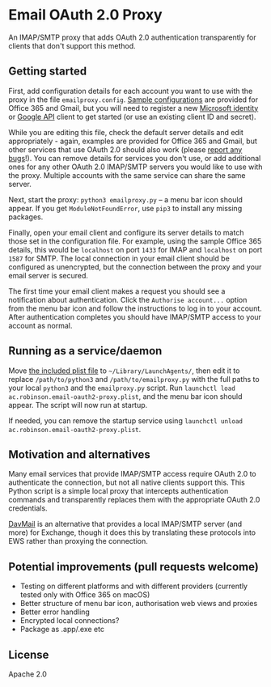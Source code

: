 # Email OAuth 2.0 Proxy
An IMAP/SMTP proxy that adds OAuth 2.0 authentication transparently for clients that don't support this method.


## Getting started
First, add configuration details for each account you want to use with the proxy in the file `emailproxy.config`. [Sample configurations](emailproxy.config) are provided for Office 365 and Gmail, but you will need to register a new [Microsoft identity](https://docs.microsoft.com/en-us/azure/active-directory/develop/quickstart-register-app) or [Google API](https://support.google.com/googleapi/answer/6158849) client to get started (or use an existing client ID and secret).

While you are editing this file, check the default server details and edit appropriately - again, examples are provided for Office 365 and Gmail, but other services that use OAuth 2.0 should also work (please [report any bugs](https://github.com/simonrob/email-oauth2-proxy/issues)!). You can remove details for services you don't use, or add additional ones for any other OAuth 2.0 IMAP/SMTP servers you would like to use with the proxy. Multiple accounts with the same service can share the same server.

Next, start the proxy: `python3 emailproxy.py` – a menu bar icon should appear. If you get `ModuleNotFoundError`, use `pip3` to install any missing packages.

Finally, open your email client and configure its server details to match those set in the configuration file. For example, using the sample Office 365 details, this would be `localhost` on port `1433` for IMAP and `localhost` on port `1587` for SMTP. The local connection in your email client should be configured as unencrypted, but the connection between the proxy and your email server is secured.

The first time your email client makes a request you should see a notification about authentication. Click the `Authorise account...` option from the menu bar icon and follow the instructions to log in to your account. After authentication completes you should have IMAP/SMTP access to your account as normal.


## Running as a service/daemon
Move [the included plist file](ac.robinson.email-oauth2-proxy.plist) to `~/Library/LaunchAgents/`, then edit it to replace `/path/to/python3` and `/path/to/emailproxy.py` with the full paths to your local `python3` and the `emailproxy.py` script. Run `launchctl load ac.robinson.email-oauth2-proxy.plist`, and the menu bar icon should appear. The script will now run at startup.

If needed, you can remove the startup service using `launchctl unload ac.robinson.email-oauth2-proxy.plist`.


## Motivation and alternatives
Many email services that provide IMAP/SMTP access require OAuth 2.0 to authenticate the connection, but not all native clients support this. This Python script is a simple local proxy that intercepts authentication commands and transparently replaces them with the appropriate OAuth 2.0 credentials.

[DavMail](http://davmail.sourceforge.net/) is an alternative that provides a local IMAP/SMTP server (and more) for Exchange, though it does this by translating these protocols into EWS rather than proxying the connection.


## Potential improvements (pull requests welcome)
- Testing on different platforms and with different providers (currently tested only with Office 365 on macOS)
- Better structure of menu bar icon, authorisation web views and proxies
- Better error handling
- Encrypted local connections?
- Package as .app/.exe etc


## License
Apache 2.0
